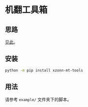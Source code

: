 # 机翻工具箱
## 思路
[见此](https://xzonn.top/posts/Paranormasight-Translation.html#%E5%BF%AB%E9%80%9F%E6%9C%BA%E7%BF%BB)。

## 安装
```bash
python -m pip install xzonn-mt-tools
```

## 用法
请参考 `example/` 文件夹下的脚本。
